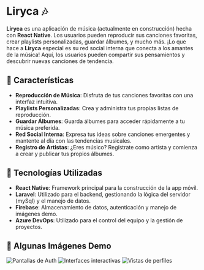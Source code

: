 # Liryca 🎶

**Liryca** es una aplicación de música (actualmente en construcción) hecha con **React Native**. Los usuarios pueden reproducir sus canciones favoritas, crear playlists personalizadas, guardar álbumes, y mucho más.
¡Lo que hace a **Liryca** especial es su red social interna que conecta a los amantes de la música! Aquí, los usuarios pueden compartir sus pensamientos y descubrir nuevas canciones de tendencia.

## 🚀 Características

- **Reproducción de Música**: Disfruta de tus canciones favoritas con una interfaz intuitiva.
- **Playlists Personalizadas**: Crea y administra tus propias listas de reproducción.
- **Guardar Álbumes**: Guarda álbumes para acceder rápidamente a tu música preferida.
- **Red Social Interna**: Expresa tus ideas sobre canciones emergentes y mantente al día con las tendencias musicales.
- **Registro de Artistas**: ¿Eres músico? Regístrate como artista y comienza a crear y publicar tus propios álbumes.

## 🔧 Tecnologías Utilizadas

- **React Native**: Framework principal para la construcción de la app móvil.
- **Laravel**: Utilizado para el backend, gestionando la lógica del servidor (mySql) y el manejo de datos.
- **Firebase**: Almacenamiento de datos, autenticación y manejo de imágenes demo.
- **Azure DevOps**: Utilizado para el control del equipo y la gestión de proyectos.

## 📸 Algunas Imágenes Demo

![Pantallas de Auth](https://firebasestorage.googleapis.com/v0/b/liryca-c9f2e.appspot.com/o/app%2Fauth.png?alt=media&token=db005a91-f0cf-4db1-8916-cd981b1d2141)
![Interfaces interactivas](https://firebasestorage.googleapis.com/v0/b/liryca-c9f2e.appspot.com/o/app%2Fpost.png?alt=media&token=becfeb8f-c60a-4245-8148-edc509457106)
![Vistas de perfiles](https://firebasestorage.googleapis.com/v0/b/liryca-c9f2e.appspot.com/o/app%2Fuser.png?alt=media&token=c214ba0f-cca9-439f-be09-2e9da3ac2aba)

